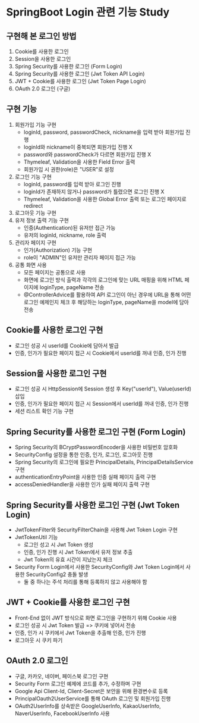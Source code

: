 # SpringBoot Login 관련 기능 Study

## 구현해 본 로그인 방법

1. Cookie를 사용한 로그인
2. Session을 사용한 로그인
3. Spring Security를 사용한 로그인 (Form Login)
4. Spring Security를 사용한 로그인 (Jwt Token API Login)
5. JWT + Cookie를 사용한 로그인 (Jwt Token Page Login)
6. OAuth 2.0 로그인 (구글)

## 구현 기능

1. 회원가입 기능 구현
   - loginId, password, passwordCheck, nickname을 입력 받아 회원가입 진행
   - loginId와 nickname이 중복되면 회원가입 진행 X
   - password와 passwordCheck가 다르면 회원가입 진행 X
   - Thymeleaf, Validation을 사용한 Field Error 출력
   - 회원가입 시 권한(role)은 "USER"로 설정
2. 로그인 기능 구현
   - loginId, password를 입력 받아 로그인 진행
   - loginId가 존재하지 않거나 password가 틀렸으면 로그인 진행 X
   - Thymeleaf, Validation을 사용한 Global Error 출력 또는 로그인 페이지로 redirect
3. 로그아웃 기능 구현
4. 유저 정보 출력 기능 구현
   - 인증(Authentication)된 유저만 접근 가능
   - 유저의 loginId, nickname, role 출력
5. 관리자 페이지 구현
   - 인가(Authorization) 기능 구현
   - role이 "ADMIN"인 유저만 관리자 페이지 접근 가능
6. 공통 화면 사용
   - 모든 페이지는 공통으로 사용
   - 화면에 로그인 방식 출력과 각각의 로그인에 맞는 URL 매핑을 위해 HTML 페이지에 loginType, pageName 전송
   - @ControllerAdvice를 활용하여 API 로그인이 아닌 경우에 URL을 통해 어떤 로그인 예제인지 체크 후 해당하는 loginType, pageName을 model에 담아 전송

## Cookie를 사용한 로그인 구현

- 로그인 성공 시 userId를 Cookie에 담아서 발급
- 인증, 인가가 필요한 페이지 접근 시 Cookie에서 userId를 꺼내 인증, 인가 진행

## Session을 사용한 로그인 구현

- 로그인 성공 시 HttpSession에 Session 생성 후 Key("userId"), Value(userId) 삽입
- 인증, 인가가 필요한 페이지 접근 시 Session에서 userId를 꺼내 인증, 인가 진행
- 세션 리스트 확인 기능 구현

## Spring Security를 사용한 로그인 구현 (Form Login)

- Spring Security의 BCryptPasswordEncoder을 사용한 비밀번호 암호화
- SecurityConfig 설정을 통한 인증, 인가, 로그인, 로그아웃 진행
- Spring Security의 로그인에 필요한 PrincipalDetails, PrincipalDetailsService 구현
- authenticationEntryPoint을 사용한 인증 실패 페이지 출력 구현
- accessDeniedHandler을 사용한 인가 실패 페이지 출력 구현

## Spring Security를 사용한 로그인 구현 (Jwt Token Login)

- JwtTokenFilter와 SecurityFilterChain을 사용해 Jwt Token Login 구현
- JwtTokenUtil 기능
  - 로그인 성고 시 Jwt Token 생성
  - 인증, 인가 진행 시 Jwt Token에서 유저 정보 추출
  - Jwt Token의 유효 시간이 지났는지 체크
- Security Form Login에서 사용한 SecurityConfig와 Jwt Token Login에서 사용한 SecurityConfig2 충돌 발생
  - 둘 중 하나는 주석 처리를 통해 등록하지 않고 사용해야 함

## JWT + Cookie를 사용한 로그인 구현

- Front-End 없이 JWT 방식으로 화면 로그인을 구현하기 위해 Cookie 사용
- 로그인 성공 시 Jwt Token 발급 => 쿠키에 넣어서 전송
- 인증, 인가 시 쿠키에서 Jwt Token을 추출해 인증, 인가 진행
- 로그아웃 시 쿠키 파기

## OAuth 2.0 로그인

- 구글, 카카오, 네이버, 페이스북 로그인 구현
- Security Form 로그인 예제에 코드를 추가, 수정하며 구현
- Google Api Client-Id, Client-Secret은 보안을 위해 환경변수로 등록 
- PrincipalOauth2UserService를 통해 OAuth 로그인 및 회원가입 진행
- OAuth2UserInfo를 상속받은 GoogleUserInfo, KakaoUserInfo, NaverUserInfo, FacebookUserInfo 사용
